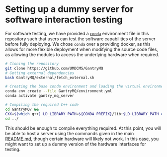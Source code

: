 # Setting up a dummy server for software interaction testing

For software testing, we have provided a [`conda`][conda] environment file in
this repository such that users can test the software capabilities of the
server before fully deploying. We chose `conda` over a providing docker, as
this allows for more flexible deployment when modifying the source code files,
as allowing the modules to access the underlying hardware when required.



```bash
# Cloning the repository
git clone https://github.com/UMDCMS/GantryMQ
# Getting external dependencies
bash GantryMQ/external/fetch_external.sh

# Creating the base conda environment and loading the virtual environment
conda env create --file GantryMQ/environment.yml
conda activate gantry_mq_server

# Compiling the required C++ code
cd GantryMQ/ && 
CXX=$(which g++) LD_LIBRARY_PATH=${CONDA_PREFIX}/lib:$LD_LIBRARY_PATH cmake ./ && cmake --build ./
cd ../
```

This should be enough to compile everything required. At this point, you will
be able to host a server using the commands given in the main
[README.md](../README.md), though certain hardware will likely not work. In
this case, you might want to set up a dummy version of the hardware interfaces
for testing.

[conda]: https://conda.io/projects/conda/en/latest/index.html
